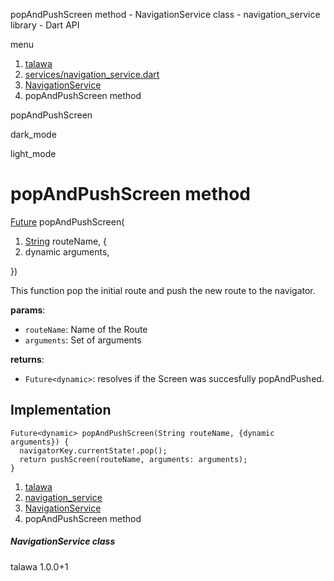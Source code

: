 




popAndPushScreen method - NavigationService class - navigation\_service library - Dart API







menu

1. [talawa](../../index.html)
2. [services/navigation\_service.dart](../../file-___home_harshil_Desktop_open-source_palisadoes_talawa_lib_services_navigation_service/)
3. [NavigationService](../../file-___home_harshil_Desktop_open-source_palisadoes_talawa_lib_services_navigation_service/NavigationService-class.html)
4. popAndPushScreen method

popAndPushScreen


dark\_mode

light\_mode




# popAndPushScreen method


[Future](https://api.flutter.dev/flutter/dart-core/Future-class.html)
popAndPushScreen(

1. [String](https://api.flutter.dev/flutter/dart-core/String-class.html) routeName, {
2. dynamic arguments,

})

This function pop the initial route and push the new route to the navigator.

**params**:

* `routeName`: Name of the Route
* `arguments`: Set of arguments

**returns**:

* `Future<dynamic>`: resolves if the Screen was succesfully popAndPushed.

## Implementation

```
Future<dynamic> popAndPushScreen(String routeName, {dynamic arguments}) {
  navigatorKey.currentState!.pop();
  return pushScreen(routeName, arguments: arguments);
}
```

 


1. [talawa](../../index.html)
2. [navigation\_service](../../file-___home_harshil_Desktop_open-source_palisadoes_talawa_lib_services_navigation_service/)
3. [NavigationService](../../file-___home_harshil_Desktop_open-source_palisadoes_talawa_lib_services_navigation_service/NavigationService-class.html)
4. popAndPushScreen method

##### NavigationService class





talawa
1.0.0+1






